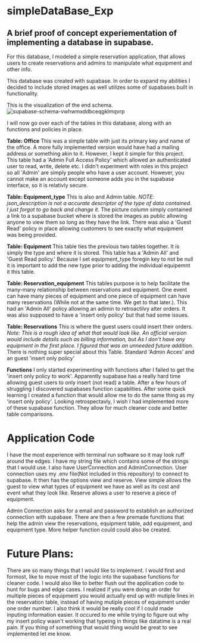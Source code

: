 # simpleDataBase_Exp
A brief proof of concept experiementation of implementing a database in supabase.
----------------------------------------------------------------------------------------------

For this database, I modeled a simple reservation application, that allows users to create reservations and admins to manipulate what equipment and other info.

This database was created with supabase. In order to expand my abilities I decided to include stored images as well utilizes some of supabases built in functionality.

This is the visualization of the end schema. 
![supabase-schema-vwhwmxddbceqgklmqvrp](https://github.com/user-attachments/assets/5176302e-546e-4f4c-8e15-f38581a33fb5)

I will now go over each of the tables in this database, along with an functions and policies in place.

  **Table: Office**
    This was a simple table with just its primary key and name of the office. A more fully implemented version would have had a mailing address or something akin to it.             However, I kept it simple for this project. This table had a 'Admin Full Access Policy' which allowed an authenticated user to read, write, delete etc. I didn't experiment with roles in this project so all 'Admin' are simply people who have a user account. However, you cannot make an account except someone adds you in the supabase interface, so it is relativly secure.

   **Table: Equipment_type**
   This is also and Admin table. *NOTE: json_description is not a accurate descriptor of the type of data contained. I just forgot to go back and change it.* The picture column simply contained a link to a supabase bucket where is stored the images as public allowing anyone to view them so long as they have the link. There was also a 'Guest Read' policy in place allowing customers to see exactly what equipment was being provided.

   **Table: Equipment**
   This table ties the previous two tables together. It is simply the type and where it is stored. This table has a 'Admin All' and 'Guest Read policy.' Because I set equipment_type foregin key to not be null it is important to add the new type prior to adding the individual equipemnt it this table.

   **Table: Reservation_equipment**
   This tables purpose is to help facilitate the many-many relationship between reservations and equipment. One event can have many pieces of equipment and one piece of equipment can have many reservations (While not at the same time. We get to that later.). This had an 'Admin All' policy allowing an adimin to retroactilvy alter orders. It was also supposed to have a 'insert only policy' but that had some issues.

   **Table: Reservations**
   This is where the guest users could insert their orders. *Note: This is a rough idea of what that would look like. An official version would include details such as billing information, but As I don't have any equipment in the first place. I figured that was an unneeded future addition.* There is nothing super special about this Table. Standard 'Admin Acces' and an guest 'insert only policy'

   **Functions**
   I only started experimenting with functions after I failed to get the 'insert only policy to work'. Apparently supabase has a really hard time allowing guest users to only insert (not read) a table. After a few hours of struggling I discovered supabases function capablities. After some quick learning I created a function that would allow me to do the same thing as my 'insert only policy'. Looking retrospectavly, I wish I had implemented more of these supabase function. They allow for much cleaner code and better table comparisons.

# Application Code

I have the most experience with terminal run software so it may look ruff around the edges. I have my string file which contains some of the strings that I would use. I also have UserConnection and AdminConnection. User connection uses my .env file(Not included in this repository) to connect to supabase. It then has the options view and reserve. View simple allows the guest to view what types of equipment we have as well as its cost and event what they look like. Reserve allows a user to reserve a piece of equipment.

Admin Connection asks for a email and password to establish an authorized connection with supabase. There are then a few premade functions that help the admin view the reservations, equipment table, add equipment, and equipment type. More helper function could could also be created.


# Future Plans:
There are so many things that I would like to implement. I would first and formost, like to move most of the logic into the supabase functions for cleaner code. I would also like to better flush out the application code to hunt for bugs and edge cases. I realized if you were doing an order for multiple pieces of equipment you would actually end up with mutiple lines in the reservation table, instead of having mutiple pieces of equipment under one order number. I also think it would be really cool if I could made inputing information easier. It occured to me while trying to figure out why my insert policy wasn't working that typeing in things like datatime is a real pain. If you thing of something that would thing would be great to see implemented let me know.
   
